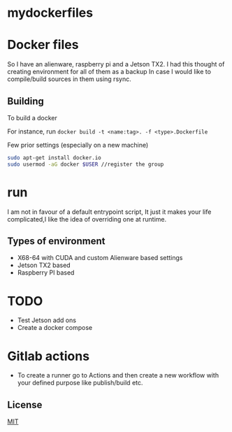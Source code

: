 # mydockerfiles

# Docker files 

So I have an alienware, raspberry pi and a Jetson TX2.  I had this thought of creating environment for all of them as a backup In case I would like to compile/build sources in them using rsync.

## Building

To build a docker

For instance, run ``` docker build -t <name:tag>. -f <type>.Dockerfile ```


Few prior settings (especially on a new machine)


```bash
sudo apt-get install docker.io
sudo usermod -aG docker $USER //register the group

```
# run 

I am not in favour of a default entrypoint script, It just it makes your life complicated,I like the idea of overriding one at runtime. 


## Types of environment

- X68-64 with CUDA and custom Alienware based settings
- Jetson TX2 based
- Raspberry PI based

# TODO

- Test Jetson add ons 
- Create a docker compose

# Gitlab actions

- To create a runner go to Actions and then create a new workflow with your defined purpose like publish/build etc.



## License
[MIT](https://choosealicense.com/licenses/mit/)

